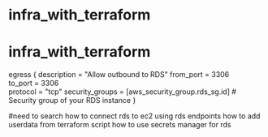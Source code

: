 ﻿# infra_with_terraform
# infra_with_terraform


 egress {
    description     = "Allow outbound to RDS"
    from_port       = 3306               
    to_port         = 3306               
    protocol        = "tcp"
    security_groups = [aws_security_group.rds_sg.id]  # Security group of your RDS instance
  }


#need to search
how to connect rds to ec2 using rds endpoints
how to add userdata from terraform script
how to use secrets manager for rds

